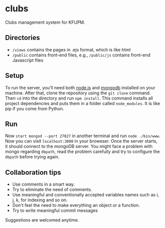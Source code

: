 # clubs
Clubs management system for KFUPM.

## Directories
- `/views` contains the pages in .ejs format, which is like html
- `/public` contains front-end files, e.g., `/public/js` contains front-end Javascript files

## Setup
To run the server, you'll need both [node.js](https://nodejs.org/en/) and [mongodb](https://www.mongodb.com/download-center?jmp=nav#community) installed on your machine. After that, clone the repository using the `git clone` command. Then `cd` into the directory and run `npm install`. This command installs all project dependencies and puts them in a folder called `node_modules`. It is like pip if you come from Python.

## Run
Now `start mongod --port 27027` in another terminal and run `node ./bin/www`. Now you can visit `localhost:3000` in your broweser. Once the server starts, it should connect to the mongoDB server. You might face a problem with mongo regarding `dbpath`, read the problem carefully and try to configure the `dbpath` before trying again.

## Collaboration tips
- Use comments in a smart way.
- Try to eliminate the need of comments.
- Use meaningful and conventionally accepted variables names such as i, j, k, for indexing and so on.
- Don't feel the need to make everything an object or a function.
- Try to write meaningful commit messages


Suggestions are welcomed anytime.
